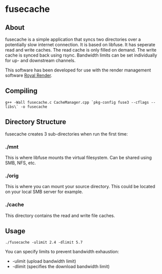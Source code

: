 # fusecache

## About
fusecache is a simple application that syncs two directories over a potentially slow internet connection. It is based on libfuse. It has seperate read and write caches. The read cache is only filled on demand. The write cache is synced back using rsync. Bandwidth limits can be set individually for up- and downstream channels.

This software has been developed for use with the render management software [Royal Render](https://royalrender.de).

## Compiling
``` g++ -Wall fusecache.c CacheManager.cpp `pkg-config fuse3 --cflags --libs\` -o fusecache ```

## Directory Structure
fusecache creates 3 sub-directories when run the first time:

### ./mnt
This is where libfuse mounts the virtual filesystem. Can be shared using SMB, NFS, etc.

### ./orig
This is where you can mount your source directory. This could be located on your local SMB server for example.

### ./cache
This directory contains the read and write file caches.

## Usage
``` ./fusecache -ulimit 2.4 -dlimit 5.7 ```

You can specify limits to prevent bandwidth exhaustion:
* -ulimit (upload bandwidth limit)
* -dlimit (specifies the download bandwidth limit)